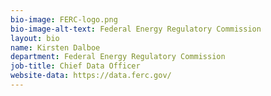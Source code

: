 ```yaml
---
bio-image: FERC-logo.png
bio-image-alt-text: Federal Energy Regulatory Commission
layout: bio
name: Kirsten Dalboe
department: Federal Energy Regulatory Commission
job-title: Chief Data Officer
website-data: https://data.ferc.gov/
---
```

